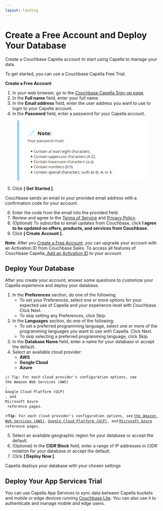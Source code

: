 ```yaml
---
layout: landing
---
```


# Create a Free Account and Deploy Your Database

Create a Couchbase Capella account to start using Capella to manage your data.

To get started, you can use a Couchbase Capella Free Trial.

**Create a Free Account**&#x20;

1. In your web browser, go to the [Couchbase Capella Sign-up page](https://cloud.couchbase.com/sign-up).
2. In the **Full name** field, enter your full name.
3. In the **Email address** field, enter the user address you want to use to login to your Capella account.
4. In the **Password** field, enter a password for your Capella account.

&#x20;

<figure><img src="../../.gitbook/assets/Screenshot 2023-04-12 210132.png" alt=""><figcaption></figcaption></figure>

5. Click **\[ Get Started ]**.

Couchbase sends an email to your provided email address with a confirmation code for your      account.

6. Enter the code from the email into the provided field.
7. Review and agree to the [Terms of Service](https://www.couchbase.com/CapellaCSSA10192021/) and [Privacy Policy](https://www.couchbase.com/privacy-policy/).
8. (Optional) To subscribe to email updates from Couchbase, click **I agree to be updated on offers, products, and services from Couchbase**.
9. Click **\[ Create Account ].**

**Note**: After you [Create a Free Account](https://docs.couchbase.com/cloud/get-started/create-account.html#sign-up-free-trial), you can upgrade your account with an Activation ID from Couchbase Sales. To access all features of Couchbase Capella,[ Add an Activation ID](https://docs.couchbase.com/cloud/billing/upgrade-account.html#add-an-activation-id) to your account.



## Deploy Your Database

After you create your account, answer some questions to customize your Capella experience and deploy your database.

1. In the **Preferences** section, do one of the following:
   * To set your Preferences, select one or more options for your expected use of Capella and your experience level with Couchbase. Click Next.
   * To skip setting any Preferences, click Skip.
2. In the **Languages** section, do one of the following:
   * To set a preferred programming language, select one or more of the programming languages you want to use with Capella. Click Next.
   * To skip selecting a preferred programming language, click Skip.
3. In the **Database Name** field, enter a name for your database or accept the default.
4. Select an available cloud provider:
   * **AWS**
   * **Google Cloud**
   * **Azure**

```
// Tip: For each cloud provider's configuration options, see 
the Amazon Web Services (AWS)
, 
Google Cloud Platform (GCP)
, and 
Microsoft Azure
 reference pages.
```

\>**`Tip`**`: For each cloud provider's configuration options, see` [`the Amazon Web Services (AWS)`](https://docs.couchbase.com/cloud/reference/aws.html)`,` [`Google Cloud Platform (GCP)`](https://docs.couchbase.com/cloud/reference/gcp.html)`, and` [`Microsoft Azure`](https://docs.couchbase.com/cloud/reference/azure.html) `reference pages.`

5. Select an available geographic region for your database or accept the default.
6. (Optional) In the **CIDR Block** field, enter a range of IP addresses in CIDR notation for your database or accept the default.
7. Click **\[ Deploy Now ]**.

Capella deploys your database with your chosen settings

## **Deploy Your App Services Trial**

You can use Capella App Services to sync data between Capella buckets and mobile or edge devices running [Couchbase Lite](https://docs.couchbase.com/couchbase-lite/current/index.html). You can also use it to authenticate and manage mobile and edge users.


